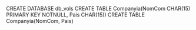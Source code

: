CREATE DATABASE db_vols
CREATE TABLE Companyia(NomCom CHAR(15) PRIMARY KEY NOTNULL, Pais CHAR(15))
CREATE TABLE Companyia(NomCom, Pais)


